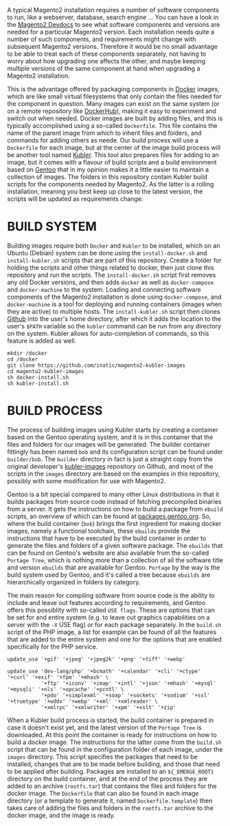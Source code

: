 A typical Magento2 installation requires a number of software components to run, like a webserver, database, search engine ... You can have a look in the [Magento2 Devdocs][devdocs] to see what software components and versions are needed for a particular Magento2 version. Each installation needs quite a number of such components, and requirements might change with subsequent Magento2 versions. Therefore it would be no small advantage to be able to treat each of these components separately, not having to worry about how upgrading one affects the other, and maybe keeping multiple versions of the same component at hand when upgrading a Magento2 installation.
 
This is the advantage offered by packaging components in [Docker][docker] images, which are like small virtual filesystems that only contain the files needed for the component in question. Many images can exist on the same system (or on a remote repository like [DockerHub][dockerhub]), making it easy to experiment and switch out when needed. Docker images are built by adding files, and this is typically accomplished using a so-called `Dockerfile`. This file contains the name of the parent image from which to inherit files and folders, and commands for adding others as neede. Our build process will use a `Dockerfile` for each image, but at the center of the image build process will be another tool named [Kubler](kubler). This tool also prepares files for adding to an image, but it comes with a flavour of build scripts and a build environment based on [Gentoo](gentoo) that in my opinion makes it a little easier to maintain a collection of images. The folders in this repository contain Kubler build scripts for the components needed by Magento2. As the latter is a rolling installation, meaning you best keep up close to the latest version, the scripts will be updated as requirements change.

# BUILD SYSTEM

Building images require both `Docker` and `Kubler` to be installed, which on an Ubuntu (Debian) system can be done using the `install-docker.sh` and `install-kubler.sh` scripts that are part of this repository. Create a folder for holding the scripts and other things related to docker, then just clone this repository and run the scripts. The `ìnstall-docker.sh` script first removes any old Docker versions, and then adds `docker` as well as `docker-compose` and `docker-machine` to the system. Loading and connecting software components of the Magento2 installation is done using `docker-compose`, and `docker-machine` is a tool for deploying and running containers (images when they are active) to multiple hosts. The `install-kubler.sh` script then clones [Github][kubler] into the user's home directory, after which it adds the location to the user's `$PATH` variable so the `kubler` command can be run from any directory on the system. Kubler allows for auto-completion of commands, so this feature is added as well. 

```
mkdir /docker
cd /docker
git clone https://github.com/inatic/magento2-kubler-images
cd magento2-kubler-images
sh docker-install.sh
sh kubler-install.sh
```

# BUILD PROCESS

The process of building images using Kubler starts by creating a container based on the Gentoo operating system, and it is in this container that the files and folders for our images will be generated. The builder container fittingly has been named `bob` and its configuration script can be found under `builder/bob`. The `builder` directory in fact is just a straight copy from the original developer's [kubler-images][] repository on Github, and most of the scripts in the `images` directory are based on the examples in this repository, possibly with some modification for use with Magento2.

Gentoo is a bit special compared to many other Linux distributions in that it builds packages from source code instead of fetching precompiled binaries from a server. It gets the instructions on how to build a package from `ebuild` scripts, an overview of which can be found at [packages.gentoo.org][packages.gentoo.org]. So, where the build container (`bob`) brings the first ingredient for making docker images, namely a functional toolchain, these `ebuilds` provide the instructions that have to be executed by the build container in order to generate the files and folders of a given software package. The `ebuilds` that can be found on Gentoo's website are also available from the so-called `Portage Tree`, which is nothing more than a collection of all the software title and version `ebuilds` that are available for Gentoo. `Portage` by the way is the build system used by Gentoo, and it's called a tree because `ebuilds` are hierarchically organized in folders by category.

The main reason for compiling software from source code is the ability to include and leave out features according to requirements, and Gentoo offers this possiblity with so-called `USE flags`. These are options that can be set for and entire system (e.g. to leave out graphics capabilities on a server with the `-X` USE flag) or for each package separately. In the `build.sh` script of the PHP image, a list for example can be found of all the features that are added to the entire system and one for the options that are enabled specifically for the PHP service.

```
update_use '+gif' '+jpeg' '+jpeg2k' '+png' '+tiff' '+webp'

update_use 'dev-lang/php' '+bcmath' '+calendar' '+cli' '+ctype' '+curl' '+exif' '+fpm' '+mhash' \
           '+ftp' '+iconv' '+imap' '+intl' '+json' '+mhash' '+mysql' '+mysqli' '+nls' '+opcache' '+pcntl' \
           '+pdo' '+simplexml' '+soap' '+sockets' '+sodium' '+ssl' '+truetype' '+wddx' '+webp' '+xml' '+xmlreader' \
           '+xmlrpc' '+xmlwriter' '+xpm' '+xslt' '+zip'
```

When a Kubler build process is started, the build container is prepared in case it doesn't exist yet, and the latest version of the `Portage Tree` is downloaded. At this point the container is ready for instructions on how to build a docker image. The instructions for the latter come from the `build.sh` script that can be found in the configuration folder of each image, under the `images` directory. This script specifies the packages that need to be installed, changes that are to be made before building, and those that need to be applied after building. Packages are installed to an `${_EMERGE_ROOT}` directory on the build container, and at the end of the process they are added to an archive (`rootfs.tar`) that contains the files and folders for the docker image. The `Dockerfile` that can also be found in each image directory (or a template to generate it, named `Dockerfile.template`) then takes care of adding the files and folders in the `rootfs.tar` archive to the docker image, and the image is ready.

[devdocs]: https://devdocs.magento.com/guides/v2.4/install-gde/system-requirements.html
[docker]: https://docs.docker.com/get-started/overview/
[dockerhub]: https://hub.docker.com/
[kubler]: https://github.com/edannenberg/kubler
[kubler-images]: https://github.com/edannenberg/kubler-images
[gentoo]: https://www.gentoo.org/
[packages.gentoo.org]: https://packages.gentoo.org
